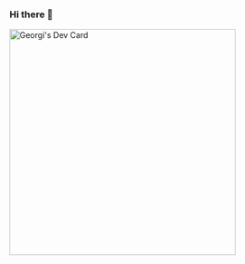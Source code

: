### Hi there 👋

<!--
**TheLegendaryClimber/TheLegendaryClimber** is a ✨ _special_ ✨ repository because its `README.md` (this file) appears on your GitHub profile.

Here are some ideas to get you started:

- 🔭 I’m currently working on ...
- 🌱 I’m currently learning ...
- 👯 I’m looking to collaborate on ...
- 🤔 I’m looking for help with ...
- 💬 Ask me about ...
- 📫 How to reach me: ...
- 😄 Pronouns: ...
- ⚡ Fun fact: ...
-->


<a href="https://app.daily.dev/TheLegendaryClimber"><img src="https://api.daily.dev/devcards/48fec81fdafc46f3a9d4b53c895888c0.png?r=qhj" width="400" alt="Georgi's Dev Card"/></a>
